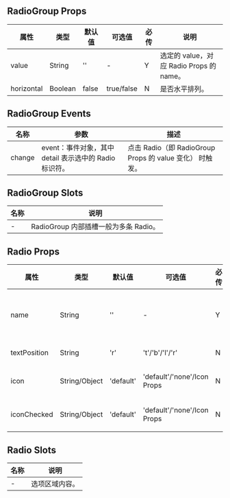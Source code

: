 ## RadioGroup Props

| 属性         | 类型      | 默认值   | 可选值        | 必传  | 说明                               |
|------------|---------|-------|------------|-----|----------------------------------|
| value      | String  | ''    | -          | Y   | 选定的 value，对应 Radio Props 的 name。 |
| horizontal | Boolean | false | true/false | N   | 是否水平排列。                          |

## RadioGroup Events

| 名称   | 参数                                                   | 描述                                                     |
| ------ | ------------------------------------------------------ | -------------------------------------------------------- |
| change | event：事件对象，其中 detail 表示选中的 Radio 标识符。 | 点击 Radio（即 RadioGroup Props 的 value 变化） 时触发。 |

## RadioGroup Slots

| 名称 | 说明                                  |
| ---- | ------------------------------------- |
| -    | RadioGroup 内部插槽一般为多条 Radio。 |

## Radio Props

| 属性         | 类型          | 默认值    | 可选值                      | 必传 | 说明                                     |
| ------------ | ------------- | --------- | --------------------------- | ---- | ---------------------------------------- |
| name         | String        | ''        | -                           | Y    | 标识符，对应 RadioGroup Props 的 value。 |
| textPosition | String        | 'r'       | 't'/'b'/'l'/'r'             | N    | 选项内容区域位置。                       |
| icon         | String/Object | 'default' | 'default'/'none'/Icon Props | N    | 未选中选项图标区域内容。                 |
| iconChecked  | String/Object | 'default' | 'default'/'none'/Icon Props | N    | 选中选项图标区域内容。                   |

## Radio Slots

| 名称 | 说明           |
| ---- | -------------- |
| -    | 选项区域内容。 |
